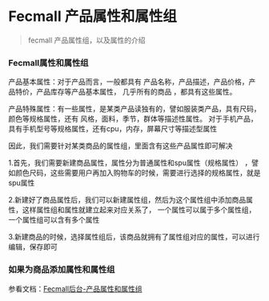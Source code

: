 Fecmall 产品属性和属性组
============

> fecmall 产品属性组，以及属性的介绍


### Fecmall属性和属性组

产品基本属性：对于产品而言，一般都具有 产品名称，产品描述，产品价格，产品特价，产品库存等产品基本属性，
几乎所有的商品 ，都具有这些属性。

产品特殊属性：有一些属性，是某类产品读独有的，譬如服装类产品，具有尺码，颜色等规格属性，还有
风格，面料，季节，群体等描述性属性。
对于手机产品，具有手机型号等规格属性，还有cpu，内存，屏幕尺寸等描述型属性

因此，我们需要针对某类商品的属性组，里面含有这些产品属性即可解决


1.首先，我们需要新建商品属性，属性分为普通属性和spu属性（规格属性）
，譬如颜色尺码，这些需要用户再加入购物车的时候，需要进行选择的规格属性，就是spu属性


2.新建好了商品属性后，我们可以新建属性组，然后为这个属性组中添加商品属性，这样属性组和属性就建立起来对应关系了，
一个属性可以属于多个属性组，一个属性组可以含有多个属性


3.新建商品的时候，选择属性组后，该商品就拥有了属性组对应的属性，可以进行编辑，保存即可


### 如果为商品添加属性和属性组

参看文档：[Fecmall后台-产品属性和属性组](fecmall_admin_product_attribute_group.md)






























